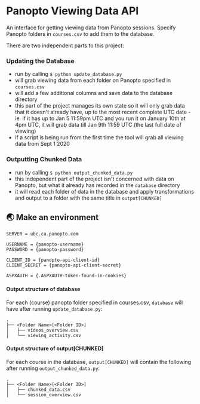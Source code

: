 # Panopto Viewing Data API

An interface for getting viewing data from Panopto sessions. Specify Panopto folders in `courses.csv` to add them to the database.

There are two independent parts to this project:

### Updating the Database

- run by calling `$ python update_database.py`
- will grab viewing data from each folder on Panopto specified in `courses.csv`
- will add a few additional columns and save data to the database directory
- this part of the project manages its own state so it will only grab data that it doesn't already have, up to the most recent complete UTC date - ie. if it has up to Jan 5 11:59pm UTC and you run it on January 10th at 4pm UTC, it will grab data till Jan 9th 11:59 UTC (the last full date of viewing)
- if a script is being run from the first time the tool will grab all viewing data from Sept 1 2020

### Outputting Chunked Data

- run by calling `$ python output_chunked_data.py`
- this independent part of the project isn't concerned with data on Panopto, but what it already has recorded in the `database` directory
- it will read each folder of data in the database and apply transformations and output to a folder with the same title in `output[CHUNKED]`

## 🌏 Make an environment

```
SERVER = ubc.ca.panopto.com

USERNAME = {panopto-username}
PASSWORD = {panopto-password}

CLIENT_ID = {panopto-api-client-id}
CLIENT_SECRET = {panopto-api-client-secret}

ASPXAUTH = {.ASPXAUTH-token-found-in-cookies}
```

#### Output structure of database

For each (course) panopto folder specified in courses.csv, `database` will have after running `update_database.py`:

    .
    ├── <Folder Name>[<Folder ID>]
    │   ├── videos_overview.csv
    │   └── viewing_activity.csv

#### Output structure of output[CHUNKED]

For each course in the database, `output[CHUNKED]` will contain the following after running `output_chunked_data.py`:

    .
    ├── <Folder Name>[<Folder ID>]
    │   ├── chunked_data.csv
    │   └── session_overview.csv
